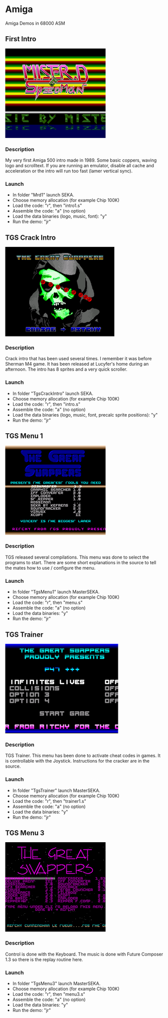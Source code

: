 # Amiga
Amiga Demos in 68000 ASM

## First Intro

![First Intro Screenshot](MrD1.png "First Intro Screenshot")

### Description

My very first Amiga 500 intro made in 1989. Some basic coppers, waving logo and scrolltext. If you are running an emulator, disable all cache and acceleration or the intro will run too fast (lamer vertical sync).

### Launch

- In folder "Mrd1" launch SEKA.
- Choose memory allocation (for example Chip 100K)
- Load the code: "r", then "intro1.s"
- Assemble the code: "a" (no option)
- Load the data binaries (logo, music, font): "y"
- Run the demo: "jr"

## TGS Crack Intro

![TGS Crack Intro Screenshot](TgsCrackIntro.png "TGS Crack Intro Screenshot")

### Description

Crack intro that has been used several times. I remember it was before Sherman M4 game. It has been released at Lucyfer's home during an afternoon.
The intro has 8 sprites and a very quick scroller.

### Launch

- In folder "TgsCrackIntro" launch SEKA.
- Choose memory allocation (for example Chip 100K)
- Load the code: "r", then "intro.s"
- Assemble the code: "a" (no option)
- Load the data binaries (logo, music, font, precalc sprite positions): "y"
- Run the demo: "jr"

## TGS Menu 1

![TGS Menu 1 Screenshot](TgsMenu1.png "TGS Menu 1 Screenshot")

### Description

TGS released several compilations. This menu was done to select the programs to start. There are some short explanations in the source to tell the mates how to use / configure the menu.

### Launch

- In folder "TgsMenu1" launch MasterSEKA.
- Choose memory allocation (for example Chip 100K)
- Load the code: "r", then "menu.s"
- Assemble the code: "a" (no option)
- Load the data binaries: "y"
- Run the demo: "jr"

## TGS Trainer

![TGS Trainer Screenshot](TgsTrainer.png "TGS Trainer Screenshot")

### Description

TGS Trainer. This menu has been done to activate cheat codes in games. It is controllable with the Joystick. Instructions for the cracker are in the source.

### Launch

- In folder "TgsTrainer" launch MasterSEKA.
- Choose memory allocation (for example Chip 100K)
- Load the code: "r", then "trainer1.s"
- Assemble the code: "a" (no option)
- Load the data binaries: "y"
- Run the demo: "jr"

## TGS Menu 3

![TGS Menu 3 Screenshot](TgsMenu3.png "TGS Menu 3 Screenshot")

### Description

Control is done with the Keyboard. The music is done with Future Composer 1.3 so there is the replay routine here.

### Launch

- In folder "TgsMenu3" launch MasterSEKA.
- Choose memory allocation (for example Chip 100K)
- Load the code: "r", then "menu3.s"
- Assemble the code: "a" (no option)
- Load the data binaries: "y"
- Run the demo: "jr"


